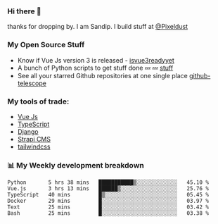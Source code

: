 ### Hi there 👋

thanks for dropping by.
I am Sandip. I build stuff at [@Pixeldust](github.com/pixeldust-in/)

###  **My Open Source Stuff**

 - Know if Vue Js version 3 is released -  [isvue3readyyet](https://github.com/sandiprb/isvue3readyyet)
 - A bunch of Python scripts to get stuff done 💤 💤 [stuff](https://github.com/sandiprb/stuff)
 - See all your starred Github repositories at one single place [github-telescope](https://github.com/sandiprb/github-telescope)



###  **My tools of trade:**
 - [Vue Js](https://github.com/vuejs/vue/)
 - [TypeScript](https://github.com/microsoft/TypeScript)
 - [Django](github.com/django/django)
 - [Strapi CMS](github.com/strapi/strapi)
 - [tailwindcss](https://github.com/tailwindlabs/tailwindcss)


###  📊 **My Weekly development breakdown**
<!--START_SECTION:waka-->

```text
Python       5 hrs 38 mins   ███████████▒░░░░░░░░░░░░░   45.10 %
Vue.js       3 hrs 13 mins   ██████▒░░░░░░░░░░░░░░░░░░   25.76 %
TypeScript   40 mins         █▒░░░░░░░░░░░░░░░░░░░░░░░   05.45 %
Docker       29 mins         █░░░░░░░░░░░░░░░░░░░░░░░░   03.97 %
Text         25 mins         █░░░░░░░░░░░░░░░░░░░░░░░░   03.42 %
Bash         25 mins         █░░░░░░░░░░░░░░░░░░░░░░░░   03.38 %
```

<!--END_SECTION:waka-->
